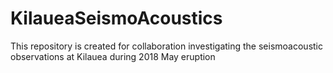 # KilaueaSeismoAcoustics
This repository is created for collaboration investigating the seismoacoustic observations at Kilauea during 2018 May eruption
